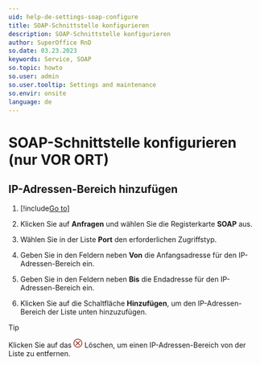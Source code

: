 ```yaml
---
uid: help-de-settings-soap-configure
title: SOAP-Schnittstelle konfigurieren
description: SOAP-Schnittstelle konfigurieren
author: SuperOffice RnD
so.date: 03.23.2023
keywords: Service, SOAP
so.topic: howto
so.user: admin
so.user.tooltip: Settings and maintenance
so.envir: onsite
language: de
---
```


# SOAP-Schnittstelle konfigurieren (nur VOR ORT)

## IP-Adressen-Bereich hinzufügen

1. [!include[Go to](../../learn/includes/goto-sm.md)]

1. Klicken Sie auf **Anfragen** und wählen Sie die Registerkarte **SOAP** aus.

1. Wählen Sie in der Liste **Port** den erforderlichen Zugriffstyp.

1. Geben Sie in den Feldern neben **Von** die Anfangsadresse für den IP-Adressen-Bereich ein.

1. Geben Sie in den Feldern neben **Bis** die Endadresse für den IP-Adressen-Bereich ein.

1. Klicken Sie auf die Schaltfläche **Hinzufügen**, um den IP-Adressen-Bereich der Liste unten hinzuzufügen.

> [!TIP]
> Klicken Sie auf das ![Symbol][img1] Löschen, um einen IP-Adressen-Bereich von der Liste zu entfernen.

<!-- Referenced links -->

<!-- Referenced images -->
[img1]: ../../../../common/icons/delete-circle-red.png
